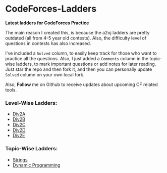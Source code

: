 # CodeForces-Ladders
**Latest ladders for CodeForces Practice**


The main reason I created this, is because the a2oj ladders are pretty outdated (all from 4-5 year old contests). 
Also, the difficulty level of questions in contests has also increased.

I've included a `Solved` column, to easily keep track for those who want to practice all the questions. 
Also, I just added a `Comments` column in the topic-wise ladders, to mark important questions or add notes for later reading. 
Just star the repo and then fork it, and then you can personally update `Solved` column on your own local fork. 

Also, **Follow** me on Github to receive updates about upcoming CF related tools.

### Level-Wise Ladders:
* [Div2A](https://github.com/nikhar-25/Codeforces-Ladder/blob/main/div2A.md)
* [Div2B](https://github.com/nikhar-25/Codeforces-Ladder/blob/main/div2B.md)
* [Div2C](https://github.com/nikhar-25/Codeforces-Ladder/blob/main/div2C.md)
* [Div2D](https://github.com/nikhar-25/Codeforces-Ladder/blob/main/div2D.md)
* [Div2E](https://github.com/nikhar-25/Codeforces-Ladder/blob/main/div2E.md)

### Topic-Wise Ladders:
* [Strings](https://github.com/nikhar-25/Codeforces-Ladder/blob/main/strings.md)
* [Dynamic Programming](https://github.com/nikhar-25/Codeforces-Ladder/blob/main/dynamicProgramming.md)
